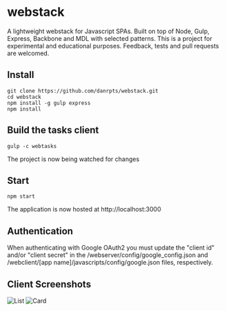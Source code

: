 # webstack

A lightweight webstack for Javascript SPAs. Built on top of Node, Gulp, Express, Backbone and MDL with selected patterns. This is a project for experimental and educational purposes. Feedback, tests and pull requests are welcomed.

## Install
	  
    git clone https://github.com/danrpts/webstack.git
    cd webstack
    npm install -g gulp express
    npm install

## Build the tasks client

    gulp -c webtasks

The project is now being watched for changes

## Start

    npm start
    
The application is now hosted at http://localhost:3000

## Authentication

When authenticating with Google OAuth2 you must update the "client id" and/or "client secret" in the /webserver/config/google_config.json and /webclient/[app name]/javascripts/config/google.json files, respectively.

## Client Screenshots
![List](https://raw.github.com/danrpts/webstack/master/screenshots/ScreenShotList.png)
![Card](https://raw.github.com/danrpts/webstack/master/screenshots/ScreenShotCard.png)
